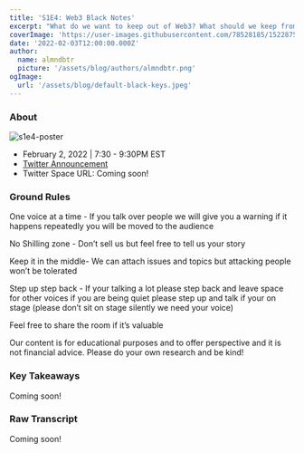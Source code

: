 ```yaml
---
title: 'S1E4: Web3 Black Notes'
excerpt: "What do we want to keep out of Web3? What should we keep from Web2?"
coverImage: 'https://user-images.githubusercontent.com/78528185/152287519-5b96ed1f-1ca2-49b0-b66e-92fe3af03c18.jpeg'
date: '2022-02-03T12:00:00.000Z'
author:
  name: almndbtr
  picture: '/assets/blog/authors/almndbtr.png'
ogImage:
  url: '/assets/blog/default-black-keys.jpeg'
---
```


### About

![s1e4-poster](https://user-images.githubusercontent.com/78528185/152287519-5b96ed1f-1ca2-49b0-b66e-92fe3af03c18.jpeg)

* February 2, 2022 | 7:30 - 9:30PM EST
* [Twitter Announcement](https://twitter.com/iampatjunior/status/1488568241421234178?s=20&t=wZ2vIxO9bf7_2Iwc_wDkBA)
* Twitter Space URL: Coming soon!

### Ground Rules

One voice at a time - If you talk over people we will give you a warning if it happens repeatedly you will be moved to the audience

No Shilling zone - Don’t sell us but feel free to tell us your story

Keep it in the middle- We can attach issues and topics but attacking people won’t be tolerated

Step up step back - If your talking a lot please step back and leave space for other voices if you are being quiet please step up and talk if your on stage (please don’t sit on stage silently we need your voice)

Feel free to share the room if it’s valuable

Our content is for educational purposes and to offer perspective and it is not financial advice. Please do your own research and be kind!

### Key Takeaways

Coming soon!

### Raw Transcript

Coming soon!
